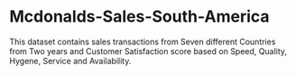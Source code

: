 # Mcdonalds-Sales-South-America
This dataset contains sales transactions from Seven different Countries from Two years and Customer Satisfaction score based on Speed, Quality, Hygene, Service and Availability.
